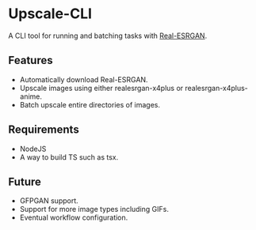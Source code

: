 # Upscale-CLI

A CLI tool for running and batching tasks with [Real-ESRGAN](https://github.com/xinntao/Real-ESRGAN).

## Features

* Automatically download Real-ESRGAN.
* Upscale images using either realesrgan-x4plus or realesrgan-x4plus-anime.
* Batch upscale entire directories of images.

## Requirements

* NodeJS
* A way to build TS such as tsx.

## Future

* GFPGAN support.
* Support for more image types including GIFs.
* Eventual workflow configuration.
